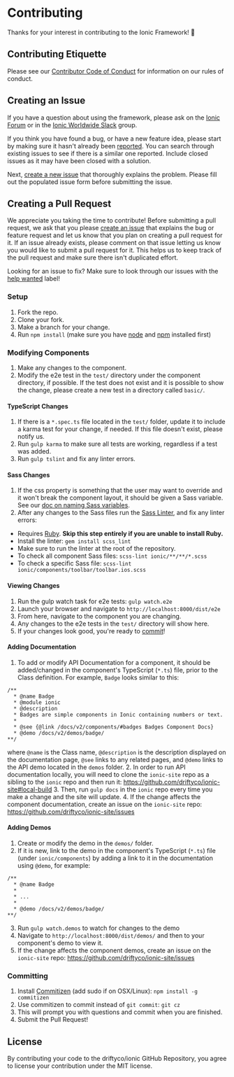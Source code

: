 # Contributing

Thanks for your interest in contributing to the Ionic Framework! :tada:


## Contributing Etiquette

Please see our [Contributor Code of Conduct](./CODE_OF_CONDUCT.md) for information on our rules of conduct.


## Creating an Issue

If you have a question about using the framework, please ask on the [Ionic Forum](http://forum.ionicframework.com/) or in the [Ionic Worldwide Slack](http://ionicworldwide.herokuapp.com/) group.

If you think you have found a bug, or have a new feature idea, please start by making sure it hasn't already been [reported](https://github.com/driftyco/ionic/issues?utf8=%E2%9C%93&q=is%3Aissue). You can search through existing issues to see if there is a similar one reported. Include closed issues as it may have been closed with a solution.

Next, [create a new issue](https://github.com/driftyco/ionic/issues/new) that thoroughly explains the problem. Please fill out the populated issue form before submitting the issue.


## Creating a Pull Request

We appreciate you taking the time to contribute! Before submitting a pull request, we ask that you please [create an issue](#creating-an-issue) that explains the bug or feature request and let us know that you plan on creating a pull request for it. If an issue already exists, please comment on that issue letting us know you would like to submit a pull request for it. This helps us to keep track of the pull request and make sure there isn't duplicated effort.

Looking for an issue to fix? Make sure to look through our issues with the [help wanted](https://github.com/driftyco/ionic/issues?q=is%3Aopen+is%3Aissue+label%3A%22help+wanted%22) label!

### Setup

1. Fork the repo.
2. Clone your fork.
3. Make a branch for your change.
4. Run `npm install` (make sure you have [node](https://nodejs.org/en/) and [npm](http://blog.npmjs.org/post/85484771375/how-to-install-npm) installed first)


### Modifying Components

1. Make any changes to the component.
2. Modify the e2e test in the `test/` directory under the component directory, if possible. If the test does not exist and it is possible to show the change, please create a new test in a directory called `basic/`.

#### TypeScript Changes

1. If there is a `*.spec.ts` file located in the `test/` folder, update it to include a karma test for your change, if needed. If this file doesn't exist, please notify us.
2. Run `gulp karma` to make sure all tests are working, regardless if a test was added.
3. Run `gulp tslint` and fix any linter errors.

#### Sass Changes

1. If the css property is something that the user may want to override and it won't break the component layout, it should be given a Sass variable. See our [doc on naming Sass variables](https://docs.google.com/document/d/1OyOyrRE5lpB_9mdkF0HWVQLV97fHma450N8XqE4mjZQ/edit?usp=sharing).
2. After any changes to the Sass files run the [Sass Linter](https://github.com/brigade/scss-lint), and fix any linter errors:
 - Requires [Ruby](https://www.ruby-lang.org/en/documentation/installation/). **Skip this step entirely if you are unable to install Ruby.**
 - Install the linter: `gem install scss_lint`
 - Make sure to run the linter at the root of the repository.
 - To check all component Sass files: `scss-lint ionic/**/**/*.scss`
 - To check a specific Sass file: `scss-lint ionic/components/toolbar/toolbar.ios.scss`


#### Viewing Changes

1. Run the gulp watch task for e2e tests: `gulp watch.e2e`
2. Launch your browser and navigate to `http://localhost:8000/dist/e2e`
3. From here, navigate to the component you are changing.
4. Any changes to the e2e tests in the `test/` directory will show here.
5. If your changes look good, you're ready to [commit](#committing)!


#### Adding Documentation

1. To add or modify API Documentation for a component, it should be added/changed in the component's TypeScript (`*.ts`) file, prior to the Class definition. For example, `Badge` looks similar to this:

  ```
  /**
    * @name Badge
    * @module ionic
    * @description
    * Badges are simple components in Ionic containing numbers or text.
    *
    * @see {@link /docs/v2/components/#badges Badges Component Docs}
    * @demo /docs/v2/demos/badge/
  **/
  ```

  where `@name` is the Class name, `@description` is the description displayed on the documentation page, `@see` links to any related pages, and `@demo` links to the API demo located in the `demos` folder.
2. In order to run API documentation locally, you will need to clone the `ionic-site` repo as a sibling to the `ionic` repo and then run it: https://github.com/driftyco/ionic-site#local-build
3. Then, run `gulp docs` in the `ionic` repo every time you make a change and the site will update.
4. If the change affects the component documentation, create an issue on the `ionic-site` repo: https://github.com/driftyco/ionic-site/issues


#### Adding Demos

1. Create or modify the demo in the `demos/` folder.
2. If it is new, link to the demo in the component's TypeScript (`*.ts`) file (under `ionic/components`) by adding a link to it in the documentation using `@demo`, for example:

  ```
  /**
    * @name Badge
    *
    * ...
    *
    * @demo /docs/v2/demos/badge/
  **/
  ```
3. Run `gulp watch.demos` to watch for changes to the demo
4. Navigate to `http://localhost:8000/dist/demos/` and then to your component's demo to view it.
5. If the change affects the component demos, create an issue on the `ionic-site` repo: https://github.com/driftyco/ionic-site/issues

### Committing

1. Install [Commitizen](https://github.com/commitizen/cz-cli#installing-the-command-line-tool) (add sudo if on OSX/Linux): `npm install -g commitizen`
2. Use commitizen to commit instead of `git commit`: `git cz`
3. This will prompt you with questions and commit when you are finished.
4. Submit the Pull Request!


## License

By contributing your code to the driftyco/ionic GitHub Repository, you agree to license your contribution under the MIT license.
